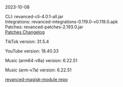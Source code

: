 2023-10-08
  
CLI: revanced-cli-4.0.1-all.jar  
Integrations: revanced-integrations-0.119.0-v0.119.0.apk  
Patches: revanced-patches-2.193.0.jar  
[Patches Changelog](https://github.com/revanced/revanced-patches/releases/tag/v2.193.0)  

TikTok version: 31.5.4  

YouTube version: 18.40.33  

Music (arm64-v8a) version: 6.22.51  

Music (arm-v7a) version: 6.22.51  

[revanced-magisk-module repo](https://github.com/j-hc/revanced-magisk-module)
